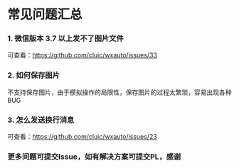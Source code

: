 # 常见问题汇总


### 1. 微信版本 3.7 以上发不了图片文件

可查看：https://github.com/cluic/wxauto/issues/33

### 2. 如何保存图片

不支持保存图片，由于模拟操作的局限性，保存图片的过程太繁琐，容易出现各种BUG

### 3. 怎么发送换行消息

可查看：https://github.com/cluic/wxauto/issues/23

### 更多问题可提交Issue，如有解决方案可提交PL，感谢
